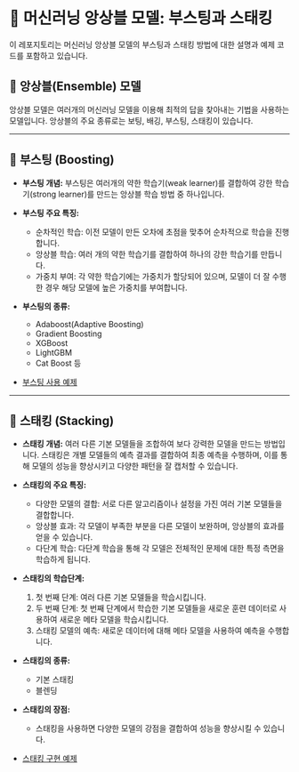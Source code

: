 # 🚀 머신러닝 앙상블 모델: 부스팅과 스태킹

이 레포지토리는 머신러닝 앙상블 모델의 부스팅과 스태킹 방법에 대한 설명과 예제 코드를 포함하고 있습니다.

## 🤝 앙상블(Ensemble) 모델

앙상블 모델은 여러개의 머신러닝 모델을 이용해 최적의 답을 찾아내는 기법을 사용하는 모델입니다. 앙상블의 주요 종류로는 보팅, 배깅, 부스팅, 스태킹이 있습니다.

---

## 🚀 부스팅 (Boosting)

- **부스팅 개념:** 부스팅은 여러개의 약한 학습기(weak learner)를 결합하여 강한 학습기(strong learner)를 만드는 앙상블 학습 방법 중 하나입니다.

- **부스팅 주요 특징:**
  - 순차적인 학습: 이전 모델이 만든 오차에 초점을 맞추어 순차적으로 학습을 진행합니다.
  - 앙상블 학습: 여러 개의 약한 학습기를 결합하여 하나의 강한 학습기를 만듭니다.
  - 가중치 부여: 각 약한 학습기에는 가중치가 할당되어 있으며, 모델이 더 잘 수행한 경우 해당 모델에 높은 가중치를 부여합니다.

- **부스팅의 종류:**
  - Adaboost(Adaptive Boosting)
  - Gradient Boosting
  - XGBoost
  - LightGBM
  - Cat Boost 등

- [부스팅 사용 예제](boosting_stacking_example.ipynb)

---

## 🔄 스태킹 (Stacking)

- **스태킹 개념:** 여러 다른 기본 모델들을 조합하여 보다 강력한 모델을 만드는 방법입니다. 스태킹은 개별 모델들의 예측 결과를 결합하여 최종 예측을 수행하며, 이를 통해 모델의 성능을 향상시키고 다양한 패턴을 잘 캡처할 수 있습니다.

- **스태킹의 주요 특징:**
  - 다양한 모델의 결합: 서로 다른 알고리즘이나 설정을 가진 여러 기본 모델들을 결합합니다.
  - 앙상블 효과: 각 모델이 부족한 부분을 다른 모델이 보완하며, 앙상블의 효과를 얻을 수 있습니다.
  - 다단계 학습: 다단계 학습을 통해 각 모델은 전체적인 문제에 대한 특정 측면을 학습하게 됩니다.

- **스태킹의 학습단계:**
  1. 첫 번째 단계: 여러 다른 기본 모델들을 학습시킵니다.
  2. 두 번째 단계: 첫 번째 단계에서 학습한 기본 모델들을 새로운 훈련 데이터로 사용하여 새로운 메타 모델을 학습시킵니다.
  3. 스태킹 모델의 예측: 새로운 데이터에 대해 메타 모델을 사용하여 예측을 수행합니다.

- **스태킹의 종류:**
  - 기본 스태킹
  - 블렌딩

- **스태킹의 장점:**
  - 스태킹을 사용하면 다양한 모델의 강점을 결합하여 성능을 향상시킬 수 있습니다.

- [스태킹 구현 예제](boosting_stacking_example.ipynb)
